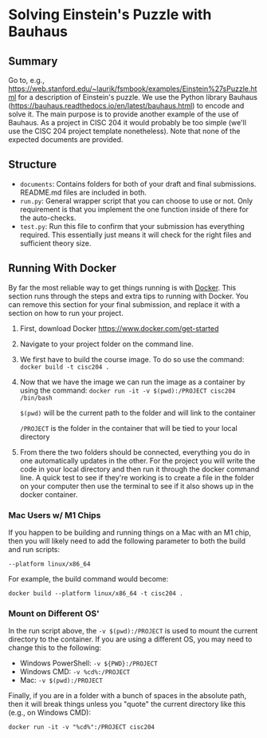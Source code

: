 # Solving Einstein's Puzzle with Bauhaus

## Summary

Go to, e.g., https://web.stanford.edu/~laurik/fsmbook/examples/Einstein%27sPuzzle.html for a description of Einstein's puzzle.
We use the Python library Bauhaus (https://bauhaus.readthedocs.io/en/latest/bauhaus.html) to encode and solve it. The main purpose is to provide another example of the use of Bauhaus. As a project in CISC 204 it would probably be too simple (we'll use the CISC 204 project template nonetheless). Note that none of the expected documents are provided. 


## Structure

* `documents`: Contains folders for both of your draft and final submissions. README.md files are included in both.
* `run.py`: General wrapper script that you can choose to use or not. Only requirement is that you implement the one function inside of there for the auto-checks.
* `test.py`: Run this file to confirm that your submission has everything required. This essentially just means it will check for the right files and sufficient theory size.

## Running With Docker

By far the most reliable way to get things running is with [Docker](https://www.docker.com). This section runs through the steps and extra tips to running with Docker. You can remove this section for your final submission, and replace it with a section on how to run your project.

1. First, download Docker https://www.docker.com/get-started

2. Navigate to your project folder on the command line.

3. We first have to build the course image. To do so use the command:
`docker build -t cisc204 .`

4. Now that we have the image we can run the image as a container by using the command: `docker run -it -v $(pwd):/PROJECT cisc204 /bin/bash`

    `$(pwd)` will be the current path to the folder and will link to the container

    `/PROJECT` is the folder in the container that will be tied to your local directory

5. From there the two folders should be connected, everything you do in one automatically updates in the other. For the project you will write the code in your local directory and then run it through the docker command line. A quick test to see if they're working is to create a file in the folder on your computer then use the terminal to see if it also shows up in the docker container.

### Mac Users w/ M1 Chips

If you happen to be building and running things on a Mac with an M1 chip, then you will likely need to add the following parameter to both the build and run scripts:

```
--platform linux/x86_64
```

For example, the build command would become:

```
docker build --platform linux/x86_64 -t cisc204 .
```

### Mount on Different OS'

In the run script above, the `-v $(pwd):/PROJECT` is used to mount the current directory to the container. If you are using a different OS, you may need to change this to the following:

- Windows PowerShell: `-v ${PWD}:/PROJECT`
- Windows CMD: `-v %cd%:/PROJECT`
- Mac: `-v $(pwd):/PROJECT`

Finally, if you are in a folder with a bunch of spaces in the absolute path, then it will break things unless you "quote" the current directory like this (e.g., on Windows CMD):

```
docker run -it -v "%cd%":/PROJECT cisc204
```

